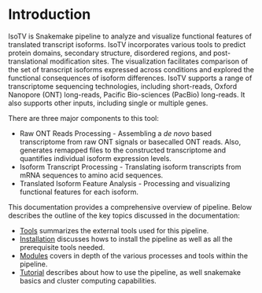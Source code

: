 # Introduction

IsoTV is Snakemake pipeline to analyze and visualize functional features of translated transcript isoforms. IsoTV incorporates various tools to predict protein domains, secondary structure, disordered regions, and post-translational modification sites. The visualization facilitates comparison of the set of transcript isoforms expressed across conditions and explored the functional consequences of isoform differences. IsoTV supports a range of transcriptome sequencing technologies, including short-reads, Oxford Nanopore (ONT) long-reads, Pacific Bio-sciences (PacBio) long-reads. It also supports other inputs, including single or multiple genes.

There are three major components to this tool:

* Raw ONT Reads Processing - Assembling a *de novo* based transcriptome from raw ONT signals or basecalled ONT reads. Also, generates remapped files to the constructed transcriptome and quantifies individual isoform expression levels.
* Isoform Transcript Processing - Translating isoform transcripts from mRNA sequences to amino acid sequences.
* Translated Isoform Feature Analysis - Processing and visualizing functional features for each isoform.

This documentation provides a comprehensive overview of pipeline. Below describes the outline of the key topics discussed in the documentation:

* [Tools](tools.md) summarizes the external tools used for this pipeline.
* [Installation](prerequisite.md) discusses hows to install the pipeline as well as all the prerequisite tools needed.
* [Modules](overview.md) covers in depth of the various processes and tools within the pipeline.
* [Tutorial](general.md) describes about how to use the pipeline, as well snakemake basics and cluster computing capabilities.
